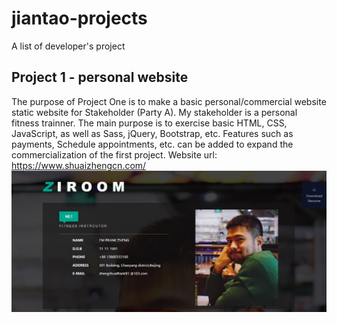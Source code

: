 # jiantao-projects
A list of developer's project

## Project 1 - personal website
The purpose of Project One is to make a basic personal/commercial website static website for Stakeholder (Party A). My stakeholder is a personal fitness trainner.
The main purpose is to exercise basic HTML, CSS, JavaScript, as well as Sass, jQuery, Bootstrap, etc. Features such as payments, Schedule appointments, etc. can be added to expand the commercialization of the first project.
Website url: https://www.shuaizhengcn.com/
![cover](./p1/img/cover.png)
